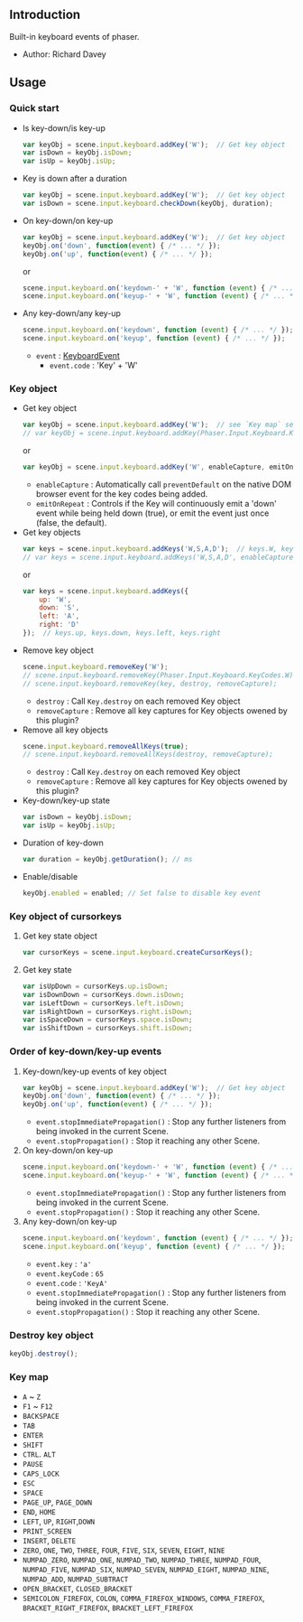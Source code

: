 ## Introduction

Built-in keyboard events of phaser.

- Author: Richard Davey

## Usage

### Quick start

- Is key-down/is key-up
    ```javascript
    var keyObj = scene.input.keyboard.addKey('W');  // Get key object
    var isDown = keyObj.isDown;
    var isUp = keyObj.isUp;
    ```
- Key is down after a duration
    ```javascript
    var keyObj = scene.input.keyboard.addKey('W');  // Get key object
    var isDown = scene.input.keyboard.checkDown(keyObj, duration);
    ```
- On key-down/on key-up
    ```javascript
    var keyObj = scene.input.keyboard.addKey('W');  // Get key object
    keyObj.on('down', function(event) { /* ... */ });
    keyObj.on('up', function(event) { /* ... */ });
    ```
    or
    ```javascript
    scene.input.keyboard.on('keydown-' + 'W', function (event) { /* ... */ });
    scene.input.keyboard.on('keyup-' + 'W', function (event) { /* ... */ });
    ```
- Any key-down/any key-up
    ```javascript
    scene.input.keyboard.on('keydown', function (event) { /* ... */ });
    scene.input.keyboard.on('keyup', function (event) { /* ... */ });
    ```
    - `event` : [KeyboardEvent](https://www.w3schools.com/jsref/obj_keyboardevent.asp)
        - `event.code` : 'Key' + 'W'

### Key object

- Get key object
    ```javascript
    var keyObj = scene.input.keyboard.addKey('W');  // see `Key map` section
    // var keyObj = scene.input.keyboard.addKey(Phaser.Input.Keyboard.KeyCodes.W);
    ```
    or
    ```javascript
    var keyObj = scene.input.keyboard.addKey('W', enableCapture, emitOnRepeat);
    ```
    - `enableCapture` : Automatically call `preventDefault` on the native DOM browser event for the key codes being added.
    - `emitOnRepeat` : Controls if the Key will continuously emit a 'down' event while being held down (true), or emit the event just once (false, the default).
- Get key objects
    ```javascript
    var keys = scene.input.keyboard.addKeys('W,S,A,D');  // keys.W, keys.S, keys.A, keys.D
    // var keys = scene.input.keyboard.addKeys('W,S,A,D', enableCapture, emitOnRepeat);
    ```
    or
    ```javascript
    var keys = scene.input.keyboard.addKeys({
        up: 'W',
        down: 'S',
        left: 'A',
        right: 'D'
    });  // keys.up, keys.down, keys.left, keys.right
    ```
- Remove key object
    ```javascript
    scene.input.keyboard.removeKey('W');
    // scene.input.keyboard.removeKey(Phaser.Input.Keyboard.KeyCodes.W);
    // scene.input.keyboard.removeKey(key, destroy, removeCapture);
    ```
    - `destroy` : Call `Key.destroy` on each removed Key object
    - `removeCapture` : Remove all key captures for Key objects owened by this plugin?
- Remove all key objects
    ```javascript
    scene.input.keyboard.removeAllKeys(true);
    // scene.input.keyboard.removeAllKeys(destroy, removeCapture);
    ```
    - `destroy` : Call `Key.destroy` on each removed Key object
    - `removeCapture` : Remove all key captures for Key objects owened by this plugin?
- Key-down/key-up state
    ```javascript
    var isDown = keyObj.isDown;
    var isUp = keyObj.isUp;
    ```
- Duration of key-down
    ```javascript
    var duration = keyObj.getDuration(); // ms
    ```
- Enable/disable
    ```javascript
    keyObj.enabled = enabled; // Set false to disable key event
    ```

### Key object of cursorkeys

1. Get key state object
    ```javascript
    var cursorKeys = scene.input.keyboard.createCursorKeys();
    ```
1. Get key state
    ```javascript
    var isUpDown = cursorKeys.up.isDown;
    var isDownDown = cursorKeys.down.isDown;
    var isLeftDown = cursorKeys.left.isDown;
    var isRightDown = cursorKeys.right.isDown;
    var isSpaceDown = cursorKeys.space.isDown;
    var isShiftDown = cursorKeys.shift.isDown;
    ```

### Order of key-down/key-up events

1. Key-down/key-up events of key object
    ```javascript
    var keyObj = scene.input.keyboard.addKey('W');  // Get key object
    keyObj.on('down', function(event) { /* ... */ });
    keyObj.on('up', function(event) { /* ... */ });
    ```
    - `event.stopImmediatePropagation()` : Stop any further listeners from being invoked in the current Scene.
    - `event.stopPropagation()` : Stop it reaching any other Scene.
1. On key-down/on key-up
    ```javascript
    scene.input.keyboard.on('keydown-' + 'W', function (event) { /* ... */ });
    scene.input.keyboard.on('keyup-' + 'W', function (event) { /* ... */ });
    ```
    - `event.stopImmediatePropagation()` : Stop any further listeners from being invoked in the current Scene.
    - `event.stopPropagation()` : Stop it reaching any other Scene.    
1. Any key-down/on key-up
    ```javascript
    scene.input.keyboard.on('keydown', function (event) { /* ... */ });
    scene.input.keyboard.on('keyup', function (event) { /* ... */ });
    ```
    - `event.key` : `'a'`
    - `event.keyCode` : `65`
    - `event.code` : `'KeyA'`
    - `event.stopImmediatePropagation()` : Stop any further listeners from being invoked in the current Scene.
    - `event.stopPropagation()` : Stop it reaching any other Scene.

### Destroy key object

```javascript
keyObj.destroy();
```

### Key map

- `A` ~ `Z`
- `F1` ~ `F12`
- `BACKSPACE`
- `TAB`
- `ENTER`
- `SHIFT`
- `CTRL`. `ALT`
- `PAUSE`
- `CAPS_LOCK`
- `ESC`
- `SPACE`
- `PAGE_UP`, `PAGE_DOWN`
- `END`, `HOME`
- `LEFT`, `UP`, `RIGHT`,`DOWN`
- `PRINT_SCREEN`
- `INSERT`, `DELETE`
- `ZERO`, `ONE`, `TWO`, `THREE`, `FOUR`, `FIVE`, `SIX`, `SEVEN`, `EIGHT`, `NINE`
- `NUMPAD_ZERO`, `NUMPAD_ONE`, `NUMPAD_TWO`, `NUMPAD_THREE`, `NUMPAD_FOUR`, `NUMPAD_FIVE`, `NUMPAD_SIX`, `NUMPAD_SEVEN`, `NUMPAD_EIGHT`, `NUMPAD_NINE`, `NUMPAD_ADD`, `NUMPAD_SUBTRACT`
- `OPEN_BRACKET`, `CLOSED_BRACKET`
- `SEMICOLON_FIREFOX`, `COLON`, `COMMA_FIREFOX_WINDOWS`, `COMMA_FIREFOX`, `BRACKET_RIGHT_FIREFOX`, `BRACKET_LEFT_FIREFOX`